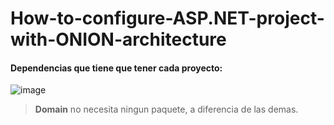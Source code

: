 # How-to-configure-ASP.NET-project-with-ONION-architecture

#### Dependencias que tiene que tener cada proyecto:
![image](https://user-images.githubusercontent.com/69158247/193897543-73a50b0f-f48a-4f09-bb8a-7ba318c40fd7.png)

> **Domain** no necesita ningun paquete, a diferencia de las demas.
